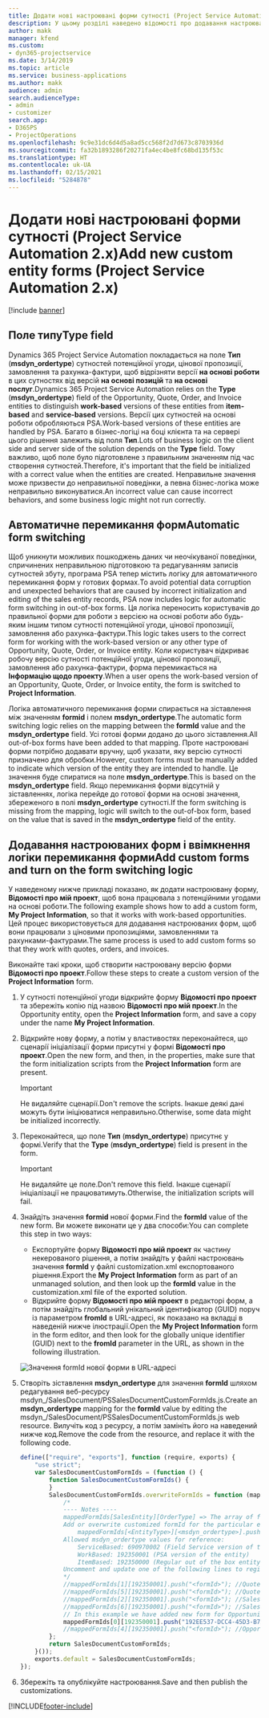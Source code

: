 ```yaml
---
title: Додати нові настроювані форми сутності (Project Service Automation 2.x)
description: У цьому розділі наведено відомості про додавання настроюваних форм сутностей до потенційних угод, цінових пропозицій, замовлень або рахунків-фактур у Dynamics 365 Project Service Automation 2.x.
author: makk
manager: kfend
ms.custom:
- dyn365-projectservice
ms.date: 3/14/2019
ms.topic: article
ms.service: business-applications
ms.author: makk
audience: admin
search.audienceType:
- admin
- customizer
search.app:
- D365PS
- ProjectOperations
ms.openlocfilehash: 9c9e31dc6d4d5a8ad5cc568f2d7d673c8703936d
ms.sourcegitcommit: fa32b1893286f20271fa4ec4be8fc68bd135f53c
ms.translationtype: HT
ms.contentlocale: uk-UA
ms.lasthandoff: 02/15/2021
ms.locfileid: "5284878"
---
```

# <a name="add-new-custom-entity-forms-project-service-automation-2x"></a><span data-ttu-id="a0884-103">Додати нові настроювані форми сутності (Project Service Automation 2.x)</span><span class="sxs-lookup"><span data-stu-id="a0884-103">Add new custom entity forms (Project Service Automation 2.x)</span></span>

[!include [banner](../../includes/psa-now-project-operations.md)]

## <a name="type-field"></a><span data-ttu-id="a0884-104">Поле типу</span><span class="sxs-lookup"><span data-stu-id="a0884-104">Type field</span></span> 

<span data-ttu-id="a0884-105">Dynamics 365 Project Service Automation покладається на поле **Тип** (**msdyn\_ordertype**) сутностей потенційної угоди, цінової пропозиції, замовлення та рахунка-фактури, щоб відрізняти версії **на основі роботи** в цих сутностях від версій **на основі позицій** та **на основі послуг**.</span><span class="sxs-lookup"><span data-stu-id="a0884-105">Dynamics 365 Project Service Automation relies on the **Type** (**msdyn\_ordertype**) field of the Opportunity, Quote, Order, and Invoice entities to distinguish **work-based** versions of these entities from **item-based** and **service-based** versions.</span></span> <span data-ttu-id="a0884-106">Версії цих сутностей на основі роботи обробляються PSA.</span><span class="sxs-lookup"><span data-stu-id="a0884-106">Work-based versions of these entities are handled by PSA.</span></span> <span data-ttu-id="a0884-107">Багато в бізнес-логіці на боці клієнта та на сервері цього рішення залежить від поля **Тип**.</span><span class="sxs-lookup"><span data-stu-id="a0884-107">Lots of business logic on the client side and server side of the solution depends on the **Type** field.</span></span> <span data-ttu-id="a0884-108">Тому важливо, щоб поле було підготовлене з правильним значенням під час створення сутностей.</span><span class="sxs-lookup"><span data-stu-id="a0884-108">Therefore, it's important that the field be initialized with a correct value when the entities are created.</span></span> <span data-ttu-id="a0884-109">Неправильне значення може призвести до неправильної поведінки, а певна бізнес-логіка може неправильно виконуватися.</span><span class="sxs-lookup"><span data-stu-id="a0884-109">An incorrect value can cause incorrect behaviors, and some business logic might not run correctly.</span></span>

## <a name="automatic-form-switching"></a><span data-ttu-id="a0884-110">Автоматичне перемикання форм</span><span class="sxs-lookup"><span data-stu-id="a0884-110">Automatic form switching</span></span>

<span data-ttu-id="a0884-111">Щоб уникнути можливих пошкоджень даних чи неочікуваної поведінки, спричинених неправильною підготовкою та редагуванням записів сутностей збуту, програма PSA тепер містить логіку для автоматичного перемикання форм у готових формах.</span><span class="sxs-lookup"><span data-stu-id="a0884-111">To avoid potential data corruption and unexpected behaviors that are caused by incorrect initialization and editing of the sales entity records, PSA now includes logic for automatic form switching in out-of-box forms.</span></span> <span data-ttu-id="a0884-112">Ця логіка переносить користувачів до правильної форми для роботи з версією на основі роботи або будь-яким іншим типом сутності потенційної угоди, цінової пропозиції, замовлення або рахунка-фактури.</span><span class="sxs-lookup"><span data-stu-id="a0884-112">This logic takes users to the correct form for working with the work-based version or any other type of Opportunity, Quote, Order, or Invoice entity.</span></span> <span data-ttu-id="a0884-113">Коли користувач відкриває робочу версію сутності потенційної угоди, цінової пропозиції, замовлення або рахунка-фактури, форма перемикається на **Інформацію щодо проекту**.</span><span class="sxs-lookup"><span data-stu-id="a0884-113">When a user opens the work-based version of an Opportunity, Quote, Order, or Invoice entity, the form is switched to **Project Information**.</span></span>

<span data-ttu-id="a0884-114">Логіка автоматичного перемикання форми спирається на зіставлення між значенням **formid** і полем **msdyn\_ordertype**.</span><span class="sxs-lookup"><span data-stu-id="a0884-114">The automatic form switching logic relies on the mapping between the **formId** value and the **msdyn\_ordertype** field.</span></span> <span data-ttu-id="a0884-115">Усі готові форми додано до цього зіставлення.</span><span class="sxs-lookup"><span data-stu-id="a0884-115">All out-of-box forms have been added to that mapping.</span></span> <span data-ttu-id="a0884-116">Проте настроювані форми потрібно додавати вручну, щоб указати, яку версію сутності призначено для обробки.</span><span class="sxs-lookup"><span data-stu-id="a0884-116">However, custom forms must be manually added to indicate which version of the entity they are intended to handle.</span></span> <span data-ttu-id="a0884-117">Це значення буде спиратися на поле **msdyn\_ordertype**.</span><span class="sxs-lookup"><span data-stu-id="a0884-117">This is based on the **msdyn\_ordertype** field.</span></span> <span data-ttu-id="a0884-118">Якщо перемикання форми відсутній у зіставленнях, логіка перейде до готової форми на основі значення, збереженого в полі **msdyn\_ordertype** сутності.</span><span class="sxs-lookup"><span data-stu-id="a0884-118">If the form switching is missing from the mapping, logic will switch to the out-of-box form, based on the value that is saved in the **msdyn\_ordertype** field of the entity.</span></span>

## <a name="add-custom-forms-and-turn-on-the-form-switching-logic"></a><span data-ttu-id="a0884-119">Додавання настроюваних форм і ввімкнення логіки перемикання форми</span><span class="sxs-lookup"><span data-stu-id="a0884-119">Add custom forms and turn on the form switching logic</span></span>

<span data-ttu-id="a0884-120">У наведеному нижче прикладі показано, як додати настроювану форму, **Відомості про мій проект**, щоб вона працювала з потенційними угодами на основі роботи.</span><span class="sxs-lookup"><span data-stu-id="a0884-120">The following example shows how to add a custom form, **My Project Information**, so that it works with work-based opportunities.</span></span> <span data-ttu-id="a0884-121">Цей процес використовується для додавання настроюваних форм, щоб вони працювали з ціновими пропозиціями, замовленнями та рахунками-фактурами.</span><span class="sxs-lookup"><span data-stu-id="a0884-121">The same process is used to add custom forms so that they work with quotes, orders, and invoices.</span></span>

<span data-ttu-id="a0884-122">Виконайте такі кроки, щоб створити настроювану версію форми **Відомості про проект**.</span><span class="sxs-lookup"><span data-stu-id="a0884-122">Follow these steps to create a custom version of the **Project Information** form.</span></span>

1. <span data-ttu-id="a0884-123">У сутності потенційної угоди відкрийте форму **Відомості про проект** та збережіть копію під назвою **Відомості про мій проект**.</span><span class="sxs-lookup"><span data-stu-id="a0884-123">In the Opportunity entity, open the **Project Information** form, and save a copy under the name **My Project Information**.</span></span>
2. <span data-ttu-id="a0884-124">Відкрийте нову форму, а потім у властивостях переконайтеся, що сценарії ініціалізації форми присутні у формі **Відомості про проект**.</span><span class="sxs-lookup"><span data-stu-id="a0884-124">Open the new form, and then, in the properties, make sure that the form initialization scripts from the **Project Information** form are present.</span></span> 

    > [!IMPORTANT]
    > <span data-ttu-id="a0884-125">Не видаляйте сценарії.</span><span class="sxs-lookup"><span data-stu-id="a0884-125">Don't remove the scripts.</span></span> <span data-ttu-id="a0884-126">Інакше деякі дані можуть бути ініціюватися неправильно.</span><span class="sxs-lookup"><span data-stu-id="a0884-126">Otherwise, some data might be initialized incorrectly.</span></span>

3. <span data-ttu-id="a0884-127">Переконайтеся, що поле **Тип** (**msdyn\_ordertype**) присутнє у формі.</span><span class="sxs-lookup"><span data-stu-id="a0884-127">Verify that the **Type** (**msdyn\_ordertype**) field is present in the form.</span></span> 

    > [!IMPORTANT]
    > <span data-ttu-id="a0884-128">Не видаляйте це поле.</span><span class="sxs-lookup"><span data-stu-id="a0884-128">Don't remove this field.</span></span> <span data-ttu-id="a0884-129">Інакше сценарії ініціалізації не працюватимуть.</span><span class="sxs-lookup"><span data-stu-id="a0884-129">Otherwise, the initialization scripts will fail.</span></span>

4. <span data-ttu-id="a0884-130">Знайдіть значення **formid** нової форми.</span><span class="sxs-lookup"><span data-stu-id="a0884-130">Find the **formId** value of the new form.</span></span> <span data-ttu-id="a0884-131">Ви можете виконати це у два способи:</span><span class="sxs-lookup"><span data-stu-id="a0884-131">You can complete this step in two ways:</span></span>

    - <span data-ttu-id="a0884-132">Експортуйте форму **Відомості про мій проект** як частину некерованого рішення, а потім знайдіть у файлі настроювань значення **formId** у файлі customization.xml експортованого рішення.</span><span class="sxs-lookup"><span data-stu-id="a0884-132">Export the **My Project Information** form as part of an unmanaged solution, and then look up the **formId** value in the customization.xml file of the exported solution.</span></span>
    - <span data-ttu-id="a0884-133">Відкрийте форму **Відомості про мій проект** в редакторі форм, а потім знайдіть глобальний унікальний ідентифікатор (GUID) поруч із параметром **fromId** в URL-адресі, як показано на вкладці в наведеній нижче ілюстрації.</span><span class="sxs-lookup"><span data-stu-id="a0884-133">Open the **My Project Information** form in the form editor, and then look for the globally unique identifier (GUID) next to the **fromId** parameter in the URL, as shown in the following illustration.</span></span>

    ![Значення formId нової форми в URL-адресі](media/how-to-add-custom-forms-in-v2.0.png)

5. <span data-ttu-id="a0884-135">Створіть зіставлення **msdyn\_ordertype** для значення **formId** шляхом редагування веб-ресурсу msdyn\_/SalesDocument/PSSalesDocumentCustomFormIds.js.</span><span class="sxs-lookup"><span data-stu-id="a0884-135">Create an **msdyn\_ordertype** mapping for the **formId** value by editing the msdyn\_/SalesDocument/PSSalesDocumentCustomFormIds.js web resource.</span></span> <span data-ttu-id="a0884-136">Вилучіть код з ресурсу, а потім замініть його на наведений нижче код.</span><span class="sxs-lookup"><span data-stu-id="a0884-136">Remove the code from the resource, and replace it with the following code.</span></span>

    ```javascript
    define(["require", "exports"], function (require, exports) {
        "use strict";
        var SalesDocumentCustomFormIds = (function () {
            function SalesDocumentCustomFormIds() {
            }
            SalesDocumentCustomFormIds.overwriteFormIds = function (mappedFormIds) {
                /*
                ---- Notes ----
                mappedFormIds[SalesEntity][OrderType] => The array of forms IDs that support particular entity and order type
                Add or overwrite customized formId for the particular entity and order type by calling:
                    mappedFormIds[<EntityType>][<msdyn_ordertype>].push("<formId>");
                Allowed msdyn_ordertype values for reference:
                    ServiceBased: 690970002 (Field Service version of the entity)
                    WorkBased: 192350001 (PSA version of the entity)
                    ItemBased: 192350000 (Regular out of the box entity)
                Uncomment and update one of the following lines to register custom PSA form for required entity:
                */      
                //mappedFormIds[1][192350001].push("<formId>"); //Quote
                //mappedFormIds[5][192350001].push("<formId>"); //Quote Line
                //mappedFormIds[2][192350001].push("<formId>"); //Sales Order
                //mappedFormIds[6][192350001].push("<formId>"); //Sales Order Line
                // In this example we have added new form for Opportunity
                mappedFormIds[0][192350001].push("192EE537-DCC4-45D3-B7AF-EA694B9113D2"); //Opportunity
                //mappedFormIds[4][192350001].push("<formId>"); //Opportunity Line
            };
            return SalesDocumentCustomFormIds;
        }());
        exports.default = SalesDocumentCustomFormIds;
    });
    ```

6. <span data-ttu-id="a0884-137">Збережіть та опублікуйте настроювання.</span><span class="sxs-lookup"><span data-stu-id="a0884-137">Save and then publish the customizations.</span></span>


[!INCLUDE[footer-include](../../includes/footer-banner.md)]